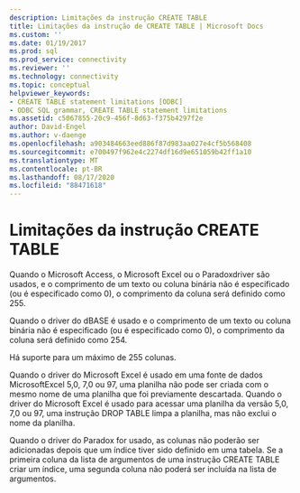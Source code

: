 ```yaml
---
description: Limitações da instrução CREATE TABLE
title: Limitações da instrução de CREATE TABLE | Microsoft Docs
ms.custom: ''
ms.date: 01/19/2017
ms.prod: sql
ms.prod_service: connectivity
ms.reviewer: ''
ms.technology: connectivity
ms.topic: conceptual
helpviewer_keywords:
- CREATE TABLE statement limitations [ODBC]
- ODBC SQL grammar, CREATE TABLE statement limitations
ms.assetid: c5067855-20c9-456f-8d63-f375b4297f2e
author: David-Engel
ms.author: v-daenge
ms.openlocfilehash: a903484663eed886f87d983aa027e4cf5b568408
ms.sourcegitcommit: e700497f962e4c2274df16d9e651059b42ff1a10
ms.translationtype: MT
ms.contentlocale: pt-BR
ms.lasthandoff: 08/17/2020
ms.locfileid: "88471618"
---
```

# <a name="create-table-statement-limitations"></a>Limitações da instrução CREATE TABLE
Quando o Microsoft Access, o Microsoft Excel ou o Paradoxdriver são usados, e o comprimento de um texto ou coluna binária não é especificado (ou é especificado como 0), o comprimento da coluna será definido como 255.  
  
 Quando o driver do dBASE é usado e o comprimento de um texto ou coluna binária não é especificado (ou é especificado como 0), o comprimento da coluna será definido como 254.  
  
 Há suporte para um máximo de 255 colunas.  
  
 Quando o driver do Microsoft Excel é usado em uma fonte de dados MicrosoftExcel 5,0, 7,0 ou 97, uma planilha não pode ser criada com o mesmo nome de uma planilha que foi previamente descartada. Quando o driver do Microsoft Excel é usado para acessar uma planilha da versão 5,0, 7,0 ou 97, uma instrução DROP TABLE limpa a planilha, mas não exclui o nome da planilha.  
  
 Quando o driver do Paradox for usado, as colunas não poderão ser adicionadas depois que um índice tiver sido definido em uma tabela. Se a primeira coluna da lista de argumentos de uma instrução CREATE TABLE criar um índice, uma segunda coluna não poderá ser incluída na lista de argumentos.
